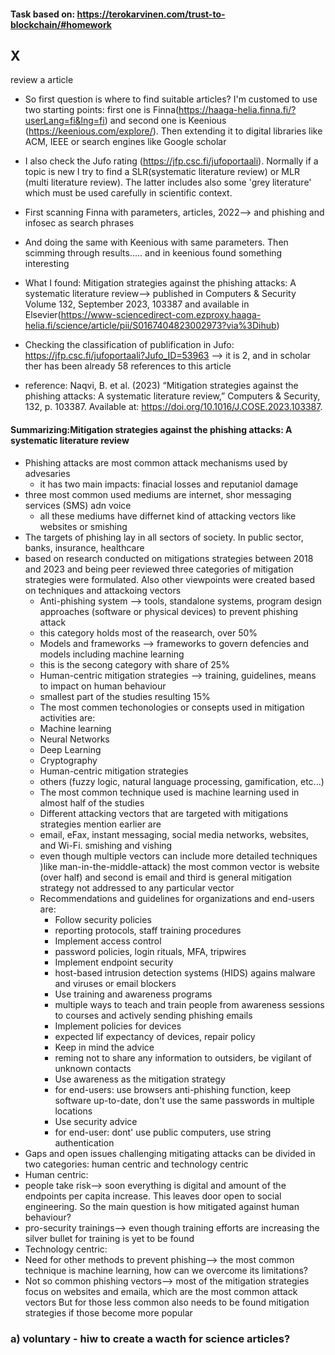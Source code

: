 #### Task based on: https://terokarvinen.com/trust-to-blockchain/#homework

## X
review a article
- So first question is where to find suitable articles? I'm customed to use two starting points: first one is Finna(https://haaga-helia.finna.fi/?userLang=fi&lng=fi) and second one is Keenious (https://keenious.com/explore/). Then extending it to digital libraries like ACM, IEEE or search engines like Google scholar
- I also check the Jufo rating (https://jfp.csc.fi/jufoportaali). Normally if a topic is new I try to find a SLR(systematic literature review) or MLR (multi literature review). The latter includes also some 'grey literature' which must be used carefully in scientific context.

- First scanning Finna with parameters, articles, 2022--> and phishing and infosec as search phrases
- And doing the same with Keenious with same parameters. Then scimming through results..... and in keenious found something interesting
- What I found: Mitigation strategies against the phishing attacks: A systematic literature review--> published in Computers & Security
Volume 132, September 2023, 103387 and available in Elsevier(https://www-sciencedirect-com.ezproxy.haaga-helia.fi/science/article/pii/S0167404823002973?via%3Dihub)
 - Checking the classification of publification in Jufo: https://jfp.csc.fi/jufoportaali?Jufo_ID=53963 --> it is 2, and in scholar ther has been already 58 references to this article
- reference: Naqvi, B. et al. (2023) “Mitigation strategies against the phishing attacks: A systematic literature review,” Computers & Security, 132, p. 103387. Available at: https://doi.org/10.1016/J.COSE.2023.103387.

#### Summarizing:Mitigation strategies against the phishing attacks: A systematic literature review
- Phishing attacks are most common  attack mechanisms used by advesaries
  - it has two main impacts: finacial losses and reputaniol damage
- three most common used mediums are internet, shor messaging services (SMS) adn voice
  - all these mediums have differnet kind of attacking vectors like websites or smishing
- The targets of phishing lay in all sectors of society. In public sector, banks, insurance, healthcare
- based on research conducted on mitigations strategies between 2018 and 2023 and being peer reviewed three categories of mitigation strategies were formulated. Also other viewpoints were created based on techniques and attackoing vectors
  - Anti-phishing system --> tools, standalone systems, program design approaches (software or physical devices) to prevent phishing attack
   - this category holds most of the reasearch, over 50%   
  - Models and frameworks --> frameworks to govern defencies and models including machine learning
   - this is the secong category with share of 25% 
  - Human-centric mitigation strategies --> training, guidelines, means to impact on human behaviour
   - smallest part of the studies resulting 15%
  - The most commen techonologies or consepts used in mitigation activities are:
   - Machine learning
   - Neural Networks
   - Deep Learning
   - Cryptography
   - Human-centric mitigation strategies
   - others (fuzzy logic, natural language processing, gamification, etc...)
  - The most common technique used is machine learning used in almost half of the studies
  - Different attacking vectors that are targeted with mitigations strategies mention earlier are
  - email, eFax, instant messaging, social media networks, websites, and Wi-Fi. smishing and vishing
   - even though multiple vectors can include more detailed techniques )like man-in-the-middle-attack) the most common vector is website (over half) and second is email and third is general mitigation strategy not addressed to any particular vector
  - Recommendations and guidelines for organizations and end-users are:
    - Follow security policies
     -  reporting protocols, staff training procedures
    - Implement access control
    - password policies, login rituals, MFA, tripwires
    - Implement endpoint security
    - host-based intrusion detection systems (HIDS) agains malware and viruses or email blockers
    - Use training and awareness programs
     - multiple ways to teach and train people from awareness sessions to courses and actively sending phishing emails 
    - Implement policies for devices
     - expected lif expectancy of devices, repair policy 
    - Keep in mind the advice
     - reming not to share any information to outsiders, be vigilant of unknown contacts
    - Use awareness as the mitigation strategy
     - for end-users: use browsers anti-phishing function, keep software up-to-date, don't use the same passwords in multiple locations
    - Use security advice
     - for end-user: dont' use public computers, use string authentication
 - Gaps and open issues challenging mitigating attacks can be divided in two categories: human centric and technology centric
  - Human centric:
   - people take risk--> soon everything is digital and amount of the endpoints per capita increase. This leaves door open to social engineering. So the main question is how mitigated against human behaviour?
   - pro-security trainings--> even though training efforts are increasing the silver bullet for training is yet to be found
  - Technology centric:
   - Need for other methods to prevent phishing--> the most common technique is machine learning, how can we overcome its limitations?
   - Not so common phishing vectors--> most of the mitigation strategies focus on websites and emaila, which are the most common attack vectors But for those less common also needs to be found mitigation strategies if those become more popular    

### a) voluntary - hiw to create a wacth for science articles?




  
